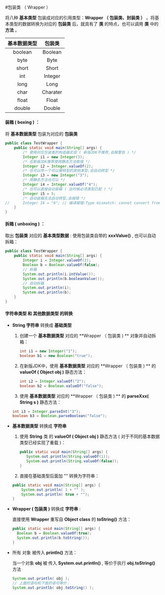 #包装类 （ Wrapper ）

将八种 **基本类型** 包装成对应的引用类型：**Wrapper （ 包装类、封装类 ）** 。将基本类型的数据转换为对应的 **包装类** 后，就具有了 **类** 的特点，也可以调用 **类** 中的 **方法** 。

| 基本数据类型 | 包装类   |
| :---: | :---: |
| boolean      | Boolean  |
| byte         | Byte     |
| short        | Short    |
| int          | Integer  |
| long         | Long     |
| char         | Charater |
| float        | Float    |
| double       | Double   |

#### 装箱 ( boxing ) ：

将 **基本数据类型** 包装为对应的 **包装类**

```java
public class TestWrapper {
	public static void main(String[] args) {
		/* 使用对应包装类的构造器实现 ( 新版JDK不推荐,会报警告 ) */
		Integer i1 = new Integer(3);
		/* 在新版JDK推荐使用静态方法取值 */
		Integer i2 = Integer.valueOf(2);
        /* 也可以传一个可以被转型的其他类型,会自动转型 */
		Integer i3 = new Integer("3");
		/* 用静态方法也可以 */
		Integer i4 = Integer.valueOf("4");
		/* 也可以直接自动装箱 ( 这时候必须类型匹配 ) */
		Integer i5 = 5;
		/* 自动装箱无法自动转型,会报错 */
//		Integer I6 = "6"; // 编译报错:Type mismatch: cannot convert from String to Integer
	}
}
```

#### 拆箱 ( unboxing ) ：

取出 **包装类** 对应的 **基本类型数据** : 使用包装类自带的 **xxxValue()** , 也可以自动拆箱：

```java
public class TestWrapper {
	public static void main(String[] args) {
		Integer i = Integer.valueOf(2);
		Boolean b = Boolean.valueOf(false);
		// 拆箱
		System.out.println(i.intValue());
		System.out.println(b.booleanValue());
		// 自动拆箱
		System.out.println(i);
		System.out.println(b);
	}
}
```

#### 字符串类型 和 其他数据类型 的转换

* **String 字符串** 转换成 **基础类型**

  1. 创建一个 **基本数据类型** 对应的 **Wrapper （ 包装类 ) ** 对象并自动拆箱：

     ```java
     int i1 = new Integer("1");
     boolean b1 = new Boolean("true");
     ```

  2. 在新版JDK中，使用 **基本数据类型** 对应的 **Wrapper （ 包装类 ) ** 的 **valueOf ( Object obj )** 静态方法：

     ```java
     int i2 = Integer.valueOf("2");
     boolean b2 = Boolean.valueOf("false");
     ```
     
  3. 使用 **基本数据类型** 对应的 **Wrapper （ 包装类 ) ** 的 **parseXxx( String s )** 静态方法：
    
    ```java
    int i3 = Integer.parseInt("3");
    boolean b3 = Boolean.parseBoolean("false");
    ```
  
* **基本数据类型** 转换成 **字符串**

  1. 使用 **String** 类 的 **valueOf ( Object  obj )** 静态方法 ( 对于不同的基本数据类型已经实现了重载 )：

     ```java
     public static void main(String[] args) {
     	System.out.println(String.valueOf(1));
     	System.out.println(String.valueOf(false));
     }
     ```
     
  2. 直接在基础类型后面加 "" 转换为字符串：
  
    ```java
    public static void main(String[] args) {
    	System.out.println( 1 + "" );
    	System.out.println( true + "");
    }
    ```

* **Wrapper ( 包装类 )** 转换成 **字符串** :

  直接使用 **Wrapper** 重写自 **Object class** 的 **toString()** 方法：

  ```java
  public static void main(String[] args) {
  	Boolean b = Boolean.valueOf(true);
  	System.out.println(b.toString());
  }
  ```

* 所有 对象 被传入 **println()** 方法：

  当一个对象 **obj** 被 传入 **System.out.println()** , 等价于执行 **obj.toString()** 方法

  ```java
  System.out.println( obj );
  // 上面的语句和下面的语句等价：
  System.out.printlb( obj.toString() );
  ```